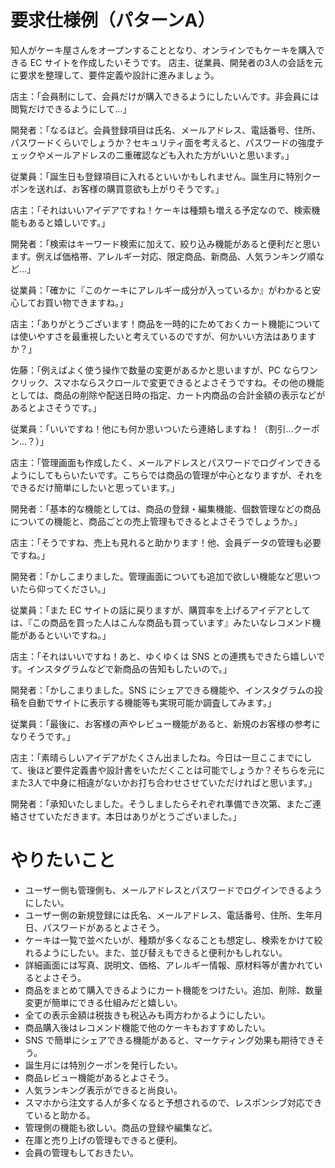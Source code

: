 # 要求仕様例（パターンA）

知人がケーキ屋さんをオープンすることとなり、オンラインでもケーキを購入できる EC サイトを作成したいそうです。
店主、従業員、開発者の3人の会話を元に要求を整理して、要件定義や設計に進みましょう。

店主：「会員制にして、会員だけが購入できるようにしたいんです。非会員には閲覧だけできるようにして...」

開発者：「なるほど。会員登録項目は氏名、メールアドレス、電話番号、住所、パスワードくらいでしょうか？セキュリティ面を考えると、パスワードの強度チェックやメールアドレスの二重確認なども入れた方がいいと思います。」

従業員：「誕生日も登録項目に入れるといいかもしれません。誕生月に特別クーポンを送れば、お客様の購買意欲も上がりそうです。」

店主：「それはいいアイデアですね！ケーキは種類も増える予定なので、検索機能もあると嬉しいです。」

開発者：「検索はキーワード検索に加えて、絞り込み機能があると便利だと思います。例えば価格帯、アレルギー対応、限定商品、新商品、人気ランキング順など...」

従業員：「確かに『このケーキにアレルギー成分が入っているか』がわかると安心してお買い物できますね。」

店主：「ありがとうございます！商品を一時的にためておくカート機能については使いやすさを最重視したいと考えているのですが、何かいい方法はありますか？」

佐藤：「例えばよく使う操作で数量の変更があるかと思いますが、PC ならワンクリック、スマホならスクロールで変更できるとよさそうですね。その他の機能としては、商品の削除や配送日時の指定、カート内商品の合計金額の表示などがあるとよさそうです。」

従業員：「いいですね！他にも何か思いついたら連絡しますね！（割引...クーポン...？）」

店主：「管理画面も作成したく、メールアドレスとパスワードでログインできるようにしてもらいたいです。こちらでは商品の管理が中心となりますが、それをできるだけ簡単にしたいと思っています。」

開発者：「基本的な機能としては、商品の登録・編集機能、個数管理などの商品についての機能と、商品ごとの売上管理もできるとよさそうでしょうか。」

店主：「そうですね、売上も見れると助かります！他、会員データの管理も必要ですね。」

開発者：「かしこまりました。管理画面についても追加で欲しい機能など思いついたら仰ってください。」

従業員：「また EC サイトの話に戻りますが、購買率を上げるアイデアとしては、『この商品を買った人はこんな商品も買っています』みたいなレコメンド機能があるといいですね。」

店主：「それはいいですね！あと、ゆくゆくは SNS との連携もできたら嬉しいです。インスタグラムなどで新商品の告知もしたいので。」

開発者：「かしこまりました。SNS にシェアできる機能や、インスタグラムの投稿を自動でサイトに表示する機能等も実現可能か調査してみます。」

従業員：「最後に、お客様の声やレビュー機能があると、新規のお客様の参考になりそうです。」

店主：「素晴らしいアイデアがたくさん出ましたね。今日は一旦ここまでにして、後ほど要件定義書や設計書をいただくことは可能でしょうか？そちらを元にまた3人で中身に相違がないかお打ち合わせさせていただければと思います。」

開発者：「承知いたしました。そうしましたらそれぞれ準備でき次第、またご連絡させていただきます。本日はありがとうございました。」

# やりたいこと

- ユーザー側も管理側も、メールアドレスとパスワードでログインできるようにしたい。
- ユーザー側の新規登録には氏名、メールアドレス、電話番号、住所、生年月日、パスワードがあるとよさそう。
- ケーキは一覧で並べたいが、種類が多くなることも想定し、検索をかけて絞れるようにしたい。また、並び替えもできると便利かもしれない。
- 詳細画面には写真、説明文、価格、アレルギー情報、原材料等が書かれているとよさそう。
- 商品をまとめて購入できるようにカート機能をつけたい。追加、削除、数量変更が簡単にできる仕組みだと嬉しい。
- 全ての表示金額は税抜きも税込みも両方わかるようにしたい。
- 商品購入後はレコメンド機能で他のケーキもおすすめしたい。
- SNS で簡単にシェアできる機能があると、マーケティング効果も期待できそう。
- 誕生月には特別クーポンを発行したい。
- 商品レビュー機能があるとよさそう。
- 人気ランキング表示ができると尚良い。
- スマホから注文する人が多くなると予想されるので、レスポンシブ対応できていると助かる。
- 管理側の機能も欲しい。商品の登録や編集など。
- 在庫と売り上げの管理もできると便利。
- 会員の管理もしておきたい。
